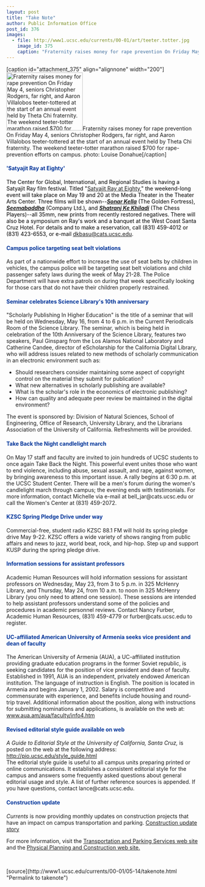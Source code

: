 ```yaml
---
layout: post
title: "Take Note"
author: Public Information Office
post_id: 376
images:
  - file: http://www1.ucsc.edu/currents/00-01/art/teeter.totter.jpg
    image_id: 375
    caption: "Fraternity raises money for rape prevention On Friday May 4, seniors Christopher Rodgers, far right, and Aaron Villalobos teeter-tottered at the start of an annual event held by Theta Chi fraternity. The weekend teeter-totter marathon raised $700 for rape-prevention efforts on campus. photo: Louise Donahue"
---
```


[caption id="attachment_375" align="alignnone" width="200"]<a href="http://localhost/mysite/wp-content/uploads/2001/05/teeter.totter.jpg"><img class="size-full wp-image-375" src="http://localhost/mysite/wp-content/uploads/2001/05/teeter.totter.jpg" alt="Fraternity raises money for rape prevention On Friday May 4, seniors Christopher Rodgers, far right, and Aaron Villalobos teeter-tottered at the start of an annual event held by Theta Chi fraternity. The weekend teeter-totter marathon raised $700 for rape-prevention efforts on campus. photo: Louise Donahue" width="200" height="152" /></a>Fraternity raises money for rape prevention On Friday May 4, seniors Christopher Rodgers, far right, and Aaron Villalobos teeter-tottered at the start of an annual event held by Theta Chi fraternity. The weekend teeter-totter marathon raised $700 for rape-prevention efforts on campus. photo: Louise Donahue[/caption]
<h4>
  <font color="#003399"><b>'Satyajit Ray at Eighty'</b></font>
</h4>
<p>
  <font color="#000000">The Center for Global, International, and Regional Studies is having a Satyajit Ray film festival. Titled "</font><a href="http://arts.ucsc.edu/rayFASC/events.html">Satyajit Ray at Eighty</a><font color="#000000">," the weekend-long event will take place on May 19 and 20 at the Media Theater in the Theater Arts Center. Three films will be shown--</font><a href="http://arts.ucsc.edu/rayfasc/*sonarkella.html"><i><b>Sonar Kella</b></i></a> <font color="#000000">(The Golden Fortress),</font> <a href="http://arts.ucsc.edu/rayfasc/*seemabaddha.html"><i><b>Seemabaddha</b></i></a> <font color="#000000">(Company Ltd.)<b><i>,</i></b> and</font> <a href="http://arts.ucsc.edu/rayfasc/*shatranj.html"><i><b>Shatranj Ke Khiladi</b></i></a> <font color="#000000">(The Chess Players)--all 35mm, new prints from recently restored negatives. There will also be a symposium on Ray's work and a banquet at the West Coast Santa Cruz Hotel. For details and to make a reservation, call (831) 459-4012 or (831) 423-6553, or e-mail</font> <a href="mailto:dkbasu@cats.ucsc.edu">dkbasu@cats.ucsc.edu</a><font color="#000000">.</font>
</p>
<h4>
  <font color="#003399">Campus police targeting seat belt violations</font>
</h4>
<p>
  As part of a nationwide effort to increase the use of seat belts by children in vehicles, the campus police will be targeting seat belt violations and child passenger safety laws during the week of May 21-28. The Police Department will have extra patrols on during that week specifically looking for those cars that do not have their children properly restrained.
</p>
<h4>
  <font color="#003399">Seminar celebrates Science Library's 10th anniversary</font>
</h4>
<p>
  "Scholarly Publishing In Higher Education" is the title of a seminar that will be held on Wednesday, May 16, from 4 to 6 p.m. in the Current Periodicals Room of the Science Library. The seminar, which is being held in celebration of the 10th Anniversary of the Science Library, features two speakers, Paul Ginsparg from the Los Alamos National Laboratory and Catherine Candee, director of eScholarship for the California Digital Library, who will address issues related to new methods of scholarly communication in an electronic environment such as:
</p>
<ul>
  <li>Should researchers consider maintaining some aspect of copyright control on the material they submit for publication?
  </li>
  <li>What new alternatives in scholarly publishing are available?
  </li>
  <li>What is the scholar's role in the economics of electronic publishing?
  </li>
  <li>How can quality and adequate peer review be maintained in the digital environment?
  </li>
</ul>
<p>
  The event is sponsored by: Division of Natural Sciences, School of Engineering, Office of Research, University Library, and the Librarians Association of the University of California. Refreshments will be provided.
</p>
<h4>
  <font color="#003399">Take Back the Night candlelight march</font>
</h4>
<p>
  On May 17 staff and faculty are invited to join hundreds of UCSC students to once again Take Back the Night. This powerful event unites those who want to end violence, including abuse, sexual assault, and rape, against women, by bringing awareness to this important issue. A rally begins at 6:30 p.m. at the UCSC Student Center. There will be a men's forum during the women's candlelight march through campus; the evening ends with testimonials. For more information, contact Michelle via e-mail at bell_jar@cats.ucsc.edu or call the Women's Center at (831) 459-2072.
</p>
<h4>
  <font color="#003399">KZSC Spring Pledge Drive under way</font>
</h4>
<p>
  Commercial-free, student radio KZSC 88.1 FM will hold its spring pledge drive May 9-22. KZSC offers a wide variety of shows ranging from public affairs and news to jazz, world beat, rock, and hip-hop. Step up and support KUSP during the spring pledge drive.
</p>
<h4>
  <font color="#003399">Information sessions for assistant professors</font>
</h4>
<p>
  Academic Human Resources will hold information sessions for assistant professors on Wednesday, May 23, from 3 to 5 p.m. in 325 McHenry Library, and Thursday, May 24, from 10 a.m. to noon in 325 McHenry Library (you only need to attend one session). These sessions are intended to help assistant professors understand some of the policies and procedures in academic personnel reviews. Contact Nancy Furber, Academic Human Resources, (831) 459-4779 or furber@cats.ucsc.edu to register.
</p>
<h4>
  <font color="#003399">UC-affiliated American University of Armenia seeks vice president and dean of faculty</font>
</h4>
<p>
  The American University of Armenia (AUA), a UC-affiliated institution providing graduate education programs in the former Soviet republic, is seeking candidates for the position of vice president and dean of faculty. Established in 1991, AUA is an independent, privately endowed American institution. The language of instruction is English. The position is located in Armenia and begins January 1, 2002. Salary is competitive and commensurate with experience, and benefits include housing and round-trip travel. Additional information about the position, along with instructions for submitting nominations and applications, is available on the web at: <a href="http://www.aua.am/aua/faculty/info4.htm">www.aua.am/aua/faculty/info4.htm</a>
</p>
<h4>
  <font color="#003399">Revised editorial style guide available on web</font>
</h4>
<p>
  <i>A Guide to Editorial Style at the University of California, Santa Cruz,</i> is posted on the web at the following address: <a href="%20http://pio.ucsc.edu/style_guide.html">http://pio.ucsc.edu/style_guide.html</a><br>
  The editorial style guide is useful to all campus units preparing printed or online communications. It establishes a consistent editorial style for the campus and answers some frequently asked questions about general editorial usage and style. A list of further reference sources is appended. If you have questions, contact lance@cats.ucsc.edu.
</p>
<h4>
  <font color="#003399">Construction update</font>
</h4>
<p>
  <i>Currents</i> is now providing monthly updates on construction projects that have an impact on campus transportation and parking. <a href="../../construction.html">Construction update story</a>
</p>
<p>
  For more information, visit the <a href="http://www2.ucsc.edu/taps/">Transportation and Parking Services web site</a> and the <a href="http://www2.ucsc.edu/ppc/">Physical Planning and Construction web site.</a>
</p>
<p>
  <br>
  </p>
[source](http://www1.ucsc.edu/currents/00-01/05-14/takenote.html "Permalink to takenote")

